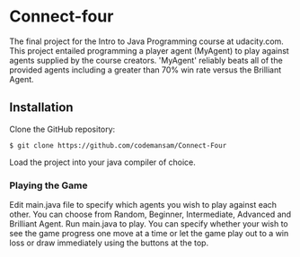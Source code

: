 # Connect-four

The final project for the Intro to Java Programming course at udacity.com.  This project entailed programming a player agent (MyAgent) to play against agents supplied by the course creators.  'MyAgent' reliably beats all of the provided agents including a greater than 70% win rate versus the Brilliant Agent.

## Installation

Clone the GitHub repository:

`$ git clone https://github.com/codemansam/Connect-Four`

Load the project into your java compiler of choice.

### Playing the Game
Edit main.java file to specify which agents you wish to play against each other.  You can choose from Random, Beginner, Intermediate, Advanced and Brilliant Agent.
Run main.java to play.
You can specify whether your wish to see the game progress one move at a time or let the game play out to a win loss or draw immediately using the buttons at the top.